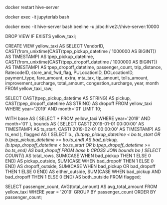 docker restart hive-server

docker exec -it jupyterlab bash

docker exec -it hive-server bash
beeline -u jdbc:hive2://hive-server:10000

DROP VIEW IF EXISTS yellow_taxi;

CREATE VIEW yellow_taxi AS
SELECT
  VendorID,
  CAST(from_unixtime(CAST(tpep_pickup_datetime  / 1000000 AS BIGINT)) AS TIMESTAMP) AS tpep_pickup_datetime,
  CAST(from_unixtime(CAST(tpep_dropoff_datetime / 1000000 AS BIGINT)) AS TIMESTAMP) AS tpep_dropoff_datetime,
  passenger_count,
  trip_distance,
  RatecodeID,
  store_and_fwd_flag,
  PULocationID,
  DOLocationID,
  payment_type,
  fare_amount,
  extra,
  mta_tax,
  tip_amount,
  tolls_amount,
  improvement_surcharge,
  total_amount,
  congestion_surcharge,
  year,
  month
FROM yellow_taxi_raw;

SELECT
  CAST(tpep_pickup_datetime  AS STRING) AS pickup,
  CAST(tpep_dropoff_datetime AS STRING) AS dropoff
FROM yellow_taxi
WHERE year='2019' AND month='01'
LIMIT 10;


WITH base AS (
  SELECT *
  FROM yellow_taxi
  WHERE year='2019' AND month='01'
),
bounds AS (
  SELECT
    CAST('2019-01-01 00:00:00' AS TIMESTAMP) AS ts_start,
    CAST('2019-02-01 00:00:00' AS TIMESTAMP) AS ts_end
),
flagged AS (
  SELECT
    b.*,
    (b.tpep_pickup_datetime  < bo.ts_start OR b.tpep_pickup_datetime  >= bo.ts_end) AS bad_pickup,
    (b.tpep_dropoff_datetime < bo.ts_start OR b.tpep_dropoff_datetime >= bo.ts_end) AS bad_dropoff
  FROM base b CROSS JOIN bounds bo
)
SELECT
  COUNT(*)                                                   AS total_rows,
  SUM(CASE WHEN bad_pickup THEN 1 ELSE 0 END)               AS pickup_outside,
  SUM(CASE WHEN bad_dropoff THEN 1 ELSE 0 END)              AS dropoff_outside,
  SUM(CASE WHEN bad_pickup OR bad_dropoff THEN 1 ELSE 0 END) AS either_outside,
  SUM(CASE WHEN bad_pickup AND bad_dropoff THEN 1 ELSE 0 END) AS both_outside
FROM flagged;

SELECT passenger_count, AVG(total_amount) AS avg_total_amount
FROM yellow_taxi
WHERE year = '2019'
GROUP BY passenger_count
ORDER BY passenger_count;



